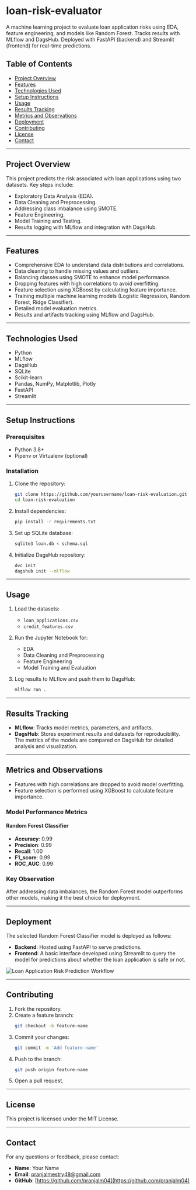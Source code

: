 # loan-risk-evaluator
A machine learning project to evaluate loan application risks using EDA, feature engineering, and models like Random Forest. Tracks results with MLflow and DagsHub. Deployed with FastAPI (backend) and Streamlit (frontend) for real-time predictions.

## Table of Contents
- [Project Overview](#project-overview)
- [Features](#features)
- [Technologies Used](#technologies-used)
- [Setup Instructions](#setup-instructions)
- [Usage](#usage)
- [Results Tracking](#results-tracking)
- [Metrics and Observations](#metrics-and-observations)
- [Deployment](#deployment)
- [Contributing](#contributing)
- [License](#license)
- [Contact](#contact)

---

## Project Overview
This project predicts the risk associated with loan applications using two datasets. Key steps include:
- Exploratory Data Analysis (EDA).
- Data Cleaning and Preprocessing.
- Addressing class imbalance using SMOTE.
- Feature Engineering.
- Model Training and Testing.
- Results logging with MLflow and integration with DagsHub.

---

## Features
- Comprehensive EDA to understand data distributions and correlations.
- Data cleaning to handle missing values and outliers.
- Balancing classes using SMOTE to enhance model performance.
- Dropping features with high correlations to avoid overfitting.
- Feature selection using XGBoost by calculating feature importance.
- Training multiple machine learning models (Logistic Regression, Random Forest, Ridge Classifier).
- Detailed model evaluation metrics.
- Results and artifacts tracking using MLflow and DagsHub.

---

## Technologies Used
- Python
- MLflow
- DagsHub
- SQLite
- Scikit-learn
- Pandas, NumPy, Matplotlib, Plotly
- FastAPI
- Streamlit

---

## Setup Instructions

### Prerequisites
- Python 3.8+
- Pipenv or Virtualenv (optional)

### Installation

1. Clone the repository:
   ```bash
   git clone https://github.com/yourusername/loan-risk-evaluation.git
   cd loan-risk-evaluation
   ```

2. Install dependencies:
   ```bash
   pip install -r requirements.txt
   ```

3. Set up SQLite database:
   ```bash
   sqlite3 loan.db < schema.sql
   ```

4. Initialize DagsHub repository:
   ```bash
   dvc init
   dagshub init --mlflow
   ```

---

## Usage

1. Load the datasets:
   - `loan_applications.csv`
   - `credit_features.csv`

2. Run the Jupyter Notebook for:
   - EDA
   - Data Cleaning and Preprocessing
   - Feature Engineering
   - Model Training and Evaluation

3. Log results to MLflow and push them to DagsHub:
   ```bash
   mlflow run .
   ```

---

## Results Tracking
- **MLflow**: Tracks model metrics, parameters, and artifacts.
- **DagsHub**: Stores experiment results and datasets for reproducibility. The metrics of the models are compared on DagsHub for detailed analysis and visualization.

---

## Metrics and Observations
- Features with high correlations are dropped to avoid model overfitting.
- Feature selection is performed using XGBoost to calculate feature importance.

### Model Performance Metrics
#### Random Forest Classifier
- **Accuracy**: 0.99
- **Precision**: 0.99
- **Recall**: 1.00
- **F1_score**: 0.99
- **ROC_AUC**: 0.99

### Key Observation
After addressing data imbalances, the Random Forest model outperforms other models, making it the best choice for deployment.

---

## Deployment
The selected Random Forest Classifier model is deployed as follows:
- **Backend**: Hosted using FastAPI to serve predictions.
- **Frontend**: A basic interface developed using Streamlit to query the model for predictions about whether the loan application is safe or not.

![Loan Application Risk Prediction Workflow](image_path_here)

---

## Contributing
1. Fork the repository.
2. Create a feature branch:
   ```bash
   git checkout -b feature-name
   ```
3. Commit your changes:
   ```bash
   git commit -m 'Add feature-name'
   ```
4. Push to the branch:
   ```bash
   git push origin feature-name
   ```
5. Open a pull request.

---

## License
This project is licensed under the MIT License.

---

## Contact
For any questions or feedback, please contact:
- **Name**: Your Name
- **Email**: [pranjalmestry48@gmail.com](mailto:pranjalmestry48@gmail.com)
- **GitHub**: [https://github.com/pranjalm04](https://github.com/pranjalm04)
